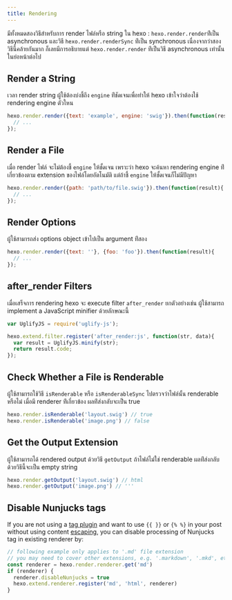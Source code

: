 ```yaml
---
title: Rendering
---
```

มีทั้งหมดสองวิธีสำหรับการ render ไฟล์หรือ string ใน hexo : `hexo.render.render`ท่ีเป็น asynchronous และวิธี `hexo.render.renderSync` ท่ีเป็น  synchronous เนื่องจากว่าสองวิธีนี้คล้ายกันมาก ก็เลยมีการอธิบายแต่ `hexo.render.render` ท่ีเป็นวิธี asynchronous เท่านั้นในย่อหน้าต่อไป

## Render a String

เวลา render string ผู้ใช้ต้องบ่งชี้ถึง `engine` ท่ีชัดเจนเพื่อทำให้ hexo เข้าใจว่าต้องใช้ rendering engine ตัวใหน

``` js
hexo.render.render({text: 'example', engine: 'swig'}).then(function(result){
  // ...
});
```

## Render a File

เมื่อ render ไฟล์ จะไม่ต้องชี้ `engine` ให้ชั้ดเจน เพราะว่า hexo จะค้นหา rendering engine ท่ีเกี่ยวข้องตาม extension ของไฟล์โดยอัตโนมัติ แต่ถ้าชี้ `engine` ให้ชั้ดเจนก็ไม่มีปัญหา

``` js
hexo.render.render({path: 'path/to/file.swig'}).then(function(result){
  // ...
});
```

## Render Options

ผู้ใช้สามารถส่ง options object เข้าไปเป็น argument ท่ีสอง

``` js
hexo.render.render({text: ''}, {foo: 'foo'}).then(function(result){
  // ...
});
```

## after_render Filters

เมื่อเสร็จการ rendering hexo จะ execute filter `after_render` ยกตัวอย่างเช่น ผู้ใช้สามารถ implement a JavaScript minifier ด้วยลักษณะนี้

``` js
var UglifyJS = require('uglify-js');

hexo.extend.filter.register('after_render:js', function(str, data){
  var result = UglifyJS.minify(str);
  return result.code;
});
```

## Check Whether a File is Renderable

ผู้ใช้สามารถใช้วิธี `isRenderable` หรือ  `isRenderableSync` ไปตรวจว่าไฟล์นั้น renderable  หรือไม่ เมื่อมี renderer ท่ีเกี่ยวข้อง ผลท่ีส่งกลับจะเป็น true

``` js
hexo.render.isRenderable('layout.swig') // true
hexo.render.isRenderable('image.png') // false
```

## Get the Output Extension

 ผู้ใช้สามารถได้ rendered output  ด้วยวิธี `getOutput`   ถ้าไฟล์ไม่ใช่  renderable ผลท่ีส่งกลับด้วยวิธีนี้จะเป็น empty string

``` js
hexo.render.getOutput('layout.swig') // html
hexo.render.getOutput('image.png') // '''
```

## Disable Nunjucks tags

If you are not using a [tag plugin](/docs/tag-plugins) and want to use `{{ }}` or `{% %}` in your post without using content [escaping](/docs/troubleshooting#Escape-Contents), you can disable processing of Nunjucks tag in existing renderer by:

``` js
// following example only applies to '.md' file extension
// you may need to cover other extensions, e.g. '.markdown', '.mkd', etc
const renderer = hexo.render.renderer.get('md')
if (renderer) {
  renderer.disableNunjucks = true
  hexo.extend.renderer.register('md', 'html', renderer)
}
```
